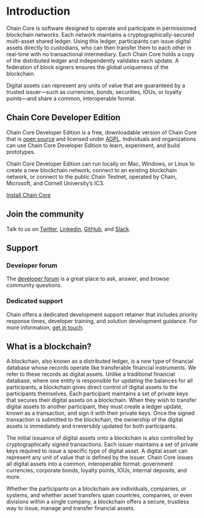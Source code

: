 # Introduction

Chain Core is software designed to operate and participate in permissioned blockchain networks. Each network maintains a cryptographically-secured multi-asset shared ledger. Using this ledger, participants can issue digital assets directly to custodians, who can then transfer them to each other in real-time with no transactional intermediary. Each Chain Core holds a copy of the distributed ledger and independently validates each update. A federation of block signers ensures the global uniqueness of the blockchain.

Digital assets can represent any units of value that are guaranteed by a trusted issuer—such as currencies, bonds, securities, IOUs, or loyalty points—and share a common, interoperable format.

## Chain Core Developer Edition

Chain Core Developer Edition is a free, downloadable version of Chain Core that is [open source](https://github.com/chain/chain) and licensed under [AGPL](https://github.com/chain/chain/blob/main/LICENSE). Individuals and organizations can use Chain Core Developer Edition to learn, experiment, and build prototypes.

Chain Core Developer Edition can run locally on Mac, Windows, or Linux to create a new blockchain network, connect to an existing blockchain network, or connect to the public Chain Testnet, operated by Chain, Microsoft, and Cornell University’s IC3.

<a href="../get-started/install" class="downloadBtn btn success">Install Chain Core</a>


## Join the community

Talk to us on [Twitter](https://twitter.com/chain), [Linkedin](https://www.linkedin.com/company/chain-inc-), [GitHub](https://github.com/chain), and [Slack](https://slack.chain.com).

##  Support

### Developer forum

The [developer forum](https://support.chain.com) is a great place to ask, answer, and browse community questions.

### Dedicated support

Chain offers a dedicated development support retainer that includes priority response times, developer training, and solution development guidance. For more information, [get in touch](https://chain.com/get-in-touch).

## What is a blockchain?

A blockchain, also known as a distributed ledger, is a new type of financial database whose records operate like transferable financial instruments. We refer to these records as digital assets. Unlike a traditional financial database, where one entity is responsible for updating the balances for all participants, a blockchain gives direct control of digital assets to the participants themselves. Each participant maintains a set of private keys that secures their digital assets on a blockchain. When they wish to transfer digital assets to another participant, they must create a ledger update, known as a transaction, and sign it with their private keys. Once the signed transaction is submitted to the blockchain, the ownership of the digital assets is immediately and irreversibly updated for both participants.

The initial issuance of digital assets onto a blockchain is also controlled by cryptographically signed transactions. Each issuer maintains a set of private keys required to issue a specific type of digital asset. A digital asset can represent any unit of value that is defined by the issuer. Chain Core issues all digital assets into a common, interoperable format: government currencies, corporate bonds, loyalty points, IOUs, internal deposits, and more.

Whether the participants on a blockchain are individuals, companies, or systems, and whether asset transfers span countries, companies, or even divisions within a single company, a blockchain offers a secure, trustless way to issue, manage and transfer financial assets.
